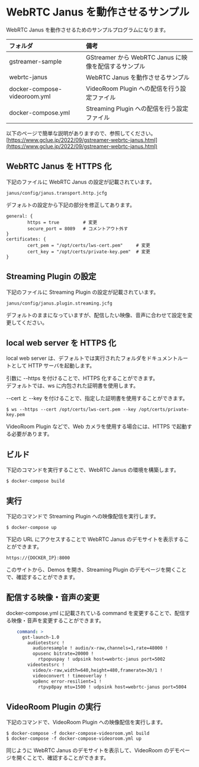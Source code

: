 # WebRTC Janus を動作させるサンプル

WebRTC Janus を動作させるためのサンプルプログラムになります。

|フォルダ|備考|
|:--|:--|
|gstreamer-sample|GStreamer から WebRTC Janus に映像を配信するサンプル|
|webrtc-janus|WebRTC Janus を動作させるサンプル|
|docker-compose-videoroom.yml|VideoRoom Plugin への配信を行う設定ファイル|
|docker-compose.yml|Streaming Plugin への配信を行う設定ファイル|

以下のページで簡単な説明がありますので、参照してください。<br>
[https://www.gclue.jp/2022/09/gstreamer-webrtc-janus.html](https://www.gclue.jp/2022/09/gstreamer-webrtc-janus.html)

## WebRTC Janus を HTTPS 化

下記のファイルに WebRTC Janus の設定が記載されています。

```
janus/config/janus.transport.http.jcfg
```

デフォルトの設定から下記の部分を修正してあります。

```
general: {
        https = true         # 変更
        secure_port = 8089   # コメントアウト外す
}
certificates: {
        cert_pem = "/opt/certs/lws-cert.pem"     # 変更
        cert_key = "/opt/certs/private-key.pem"  # 変更
}
```

## Streaming Plugin の設定

下記のファイルに Streaming Plugin の設定が記載されています。

```
janus/config/janus.plugin.streaming.jcfg
```

デフォルトのままになっていますが、配信したい映像、音声に合わせて設定を変更してください。

## local web server を HTTPS 化

local web server は、デフォルトでは実行されたフォルダをドキュメントルートとして HTTP サーバを起動します。

引数に --https を付けることで、HTTPS 化することができます。<br>
デフォルトでは、ws に内包された証明書を使用します。

--cert と --key を付けることで、指定した証明書を使用することができます。

```
$ ws --https --cert /opt/certs/lws-cert.pem --key /opt/certs/private-key.pem
```

VideoRoom Plugin などで、Web カメラを使用する場合には、HTTPS で起動する必要があります。

## ビルド

下記のコマンドを実行することで、WebRTC Janus の環境を構築します。

```
$ docker-compose build
```

## 実行

下記のコマンドで Streaming Plugin への映像配信を実行します。

```
$ docker-compose up
```

下記の URL にアクセスすることで WebRTC Janus のデモサイトを表示することができます。<br>

```
https://{DOCKER_IP}:8000
```

このサイトから、Demos を開き、Streaming Plugin のデモページを開くことで、確認することができます。

## 配信する映像・音声の変更

docker-compose.yml に記載されている command を変更することで、配信する映像・音声を変更することができます。

```yml
    command: >
      gst-launch-1.0 
        audiotestsrc ! 
          audioresample ! audio/x-raw,channels=1,rate=48000 ! 
          opusenc bitrate=20000 ! 
            rtpopuspay ! udpsink host=webrtc-janus port=5002 
        videotestsrc ! 
          video/x-raw,width=640,height=480,framerate=30/1 ! 
          videoconvert ! timeoverlay ! 
          vp8enc error-resilient=1 ! 
            rtpvp8pay mtu=1500 ! udpsink host=webrtc-janus port=5004
```

## VideoRoom Plugin の実行

下記のコマンドで、VideoRoom Plugin への映像配信を実行します。

```
$ docker-compose -f docker-compose-videoroom.yml build
$ docker-compose -f docker-compose-videoroom.yml up
```

同じように WebRTC Janus のデモサイトを表示して、VideoRoom のデモページを開くことで、確認することができます。


